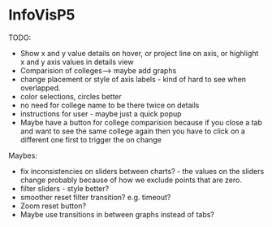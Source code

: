 # InfoVisP5				
TODO:
* Show x and y value details on hover, or project line on axis, or highlight x and y axis values in details view
* Comparision of colleges--> maybe add graphs
* change placement or style of axis labels - kind of hard to see when overlapped.
* color selections, circles better
* no need for college name to be there twice on details
* instructions for user - maybe just a quick popup
* Maybe have a button for college comparision because if you close a tab and want to see the same college again then you
have to click on a different one first to trigger the on change

Maybes:
* fix inconsistencies on sliders between charts? - the values on the sliders change probably because of how we exclude points that are zero.
* filter sliders - style better?
* smoother reset filter transition? e.g. timeout?
* Zoom reset button?
* Maybe use transitions in between graphs instead of tabs?

